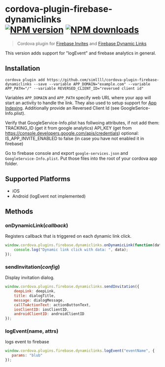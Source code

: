 # cordova-plugin-firebase-dynamiclinks<br>[![NPM version][npm-version]][npm-url] [![NPM downloads][npm-downloads]][npm-url]
> Cordova plugin for [Firebase Invites](https://firebase.google.com/docs/invites/) and [Firebase Dynamic Links](https://firebase.google.com/docs/dynamic-links/)
 
 This version adds support for "logEvent" and firebase analytics in general.
 
## Installation

    cordova plugin add https://github.com/simllll/cordova-plugin-firebase-dynamiclinks --save --variable APP_DOMAIN="example.com" --variable APP_PATH="/" --variable REVERSED_CLIENT_ID="reversed client id"

Variables `APP_DOMAIN` and `APP_PATH` specify web URL where your app will start an activity to handle the link. They also used to setup support for [App Indexing](https://firebase.google.com/docs/app-indexing/). Additionally provide an Reversed Client Id (see GoogleSerice-Info.plist).

Verify that GoogleService-Info.plist has follwoing attributes, if not add them:
TRACKING_ID (get it from google analytics)
API_KEY (get from https://console.developers.google.com/apis/credentials)
optional: IS_APP_INVITE_ENABLED to false (in case you have not enabled it in firebase)

Go to firebase console and export `google-services.json` and `GoogleService-Info.plist`. Put those files into the root of your cordova app folder.

## Supported Platforms

- iOS
- Android (logEvent not implemented)

## Methods

### onDynamicLink(_callback_)
Registers callback that is triggered on each dynamic link click.
```js
window.cordova.plugins.firebase.dynamiclinks.onDynamicLink(function(data) {
    console.log("Dynamic link click with data: ", data);
});
```

### sendInvitation(_config_)
Display invitation dialog.
```js
window.cordova.plugins.firebase.dynamiclinks.sendInvitation({
    deepLink: deepLink,
    title: dialogTitle,
    message: dialogMessage,
    callToActionText: actionButtonText,
    iosClientID: iosClientID,
    androidClientID: androidClientID
});
```
### logEvent(name, attrs)
logs event to firebase
 ```js
window.cordova.plugins.firebase.dynamiclinks.logEvent("eventName", {
    params: "blub"
});
```

[npm-url]: https://www.npmjs.com/package/cordova-plugin-firebase-dynamiclinks
[npm-version]: https://img.shields.io/npm/v/cordova-plugin-firebase-dynamiclinks.svg
[npm-downloads]: https://img.shields.io/npm/dt/cordova-plugin-firebase-dynamiclinks.svg

